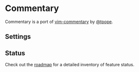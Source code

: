 # Commentary

Commentary is a port of [vim-commentary](https://github.com/tpope/vim-commentary) by [@tpope](https://x.com/tpope).

## Settings

<!--@include:@/reusables/settings/commentary.md-->

## Status

<!--@include:@/reusables/status/commentary.md-->

Check out the [roadmap](/roadmap#commentary) for a detailed inventory of feature status.
